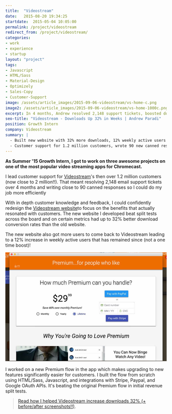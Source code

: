 ```yaml
---
title:  "Videostream"
date:   2015-08-20 19:34:25
startdate:  2015-05-04 10:05:00
permalink: /project/videostream
redirect_from: /project/videostream/
categories:
- work
- experience
- startup
layout: "project"
tags:
- Javascript
- HTML/Sass
- Material-Design
- Optimizely
- Sales-Copy
- Customer-Support
image: /assets/article_images/2015-09-06-videostream/vs-home-c.png
image2: /assets/article_images/2015-09-06-videostream/vs-home-1000c.png
excerpt: In 4 months, Andrew resolved 2,148 support tickets, boosted downloads 32% with a new website, and optimized checkout flow for revenue.
seo-title: "Videostream - Downloads Up 32% in Weeks | Andrew Paradi"
position: Growth Intern
company: Videostream
summary: |
  - Built new website with 32% more downloads, 12% weekly active users boost
  - Customer support for 1.2 million customers, wrote 90 new canned responses
---
```


**As Summer '15 Growth Intern, I got to work on three awesome projects on one of the most popular video streaming apps for Chromecast.**

I lead customer support for [Videostream](http://getvideostream.com)'s then over 1.2 million customers (now close to 2 million!!). That meant resolving 2,148 email support tickets over 4 months and writing close to 90 canned responses so I could do my job more efficiently

With in depth customer knowledge and feedback, I could confidently redesign the [Videostream website](http://getvideostream.com)to focus on the benefits that actually resonated with customers. The new website I developed beat split tests across the board and on certain metrics had up to 32% better download conversion rates than the old website.

The new website also got more users to come back to Videostream leading to a 12% increase in weekly active users that has remained since (not a one time boost)!

![New Premium Flow: Plans, Payment Selection, & Features.](/assets/article_images/2015-09-06-videostream/premflow1-c.jpg)

I worked on a new Premium flow in the app which makes upgrading to new features significantly easier for customers. I built the flow from scratch using HTML/Sass, Javascript, and integrations with Stripe, Paypal, and Google OAuth APIs. It's beating the original Premium flow in initial revenue split tests.

>[Read how I helped Videostream increase downloads 32% (+ before/after screenshots!!)](/blog/videostream-how-growth-starts-with-great-customer-support).
